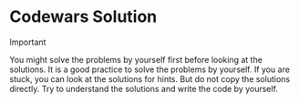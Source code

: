 # Codewars Solution

> [!IMPORTANT]
>
> You might solve the problems by yourself first before looking at the solutions.
> It is a good practice to solve the problems by yourself.
> If you are stuck, you can look at the solutions for hints.
> But do not copy the solutions directly. Try to understand the solutions and write the code by yourself.


